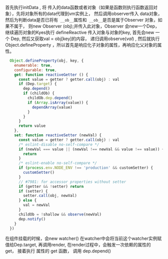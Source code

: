 首先执行initData , 将 传入的data函数或者对象（如果是函数则执行函数返回对象），先将对象所有的data代理到vm实例上， 然后调用observer传入 data对象， 然后为判断data是否已将有`  __ob__ `属性和`  __ob__ `是否是属于Observer 对象，如果不属于， 则new Observer (obj);并传入此对象，Observer 会new一个Dep，继续遍历对象的Kyes执行 defineReactive 传入对象与对象的key,  首先会new 一个 Dep,  然后又获取val = obj[key]的内容， 递归调用observe(*val*) , 然后就执行Object.defineProperty ，所以首先是响应化子对象的属性，再响应化父对象的属性。

```javascript
  Object.defineProperty(obj, key, {
    enumerable: true,
    configurable: true,
    get: function reactiveGetter () {
      const value = getter ? getter.call(obj) : val
      if (Dep.target) {
        dep.depend()
        if (childOb) {
          childOb.dep.depend()
          if (Array.isArray(value)) {
            dependArray(value)
          }
        }
      }
      return value
    },
    set: function reactiveSetter (newVal) {
      const value = getter ? getter.call(obj) : val
      /* eslint-disable no-self-compare */
      if (newVal === value || (newVal !== newVal && value !== value)) {
        return
      }
      /* eslint-enable no-self-compare */
      if (process.env.NODE_ENV !== 'production' && customSetter) {
        customSetter()
      }
      // #7981: for accessor properties without setter
      if (getter && !setter) return
      if (setter) {
        setter.call(obj, newVal)
      } else {
        val = newVal
      }
      childOb = !shallow && observe(newVal)
      dep.notify()
    }
  })
```

在组件挂载的时候，会new watcher() 在watcher中会将当前这个watcher实例赋值给Dep.target,  再调用render, 在render过程中，会触发一次依赖的属性的  get， 接着执行 属性的 get 函数， 调用  dep.depend()